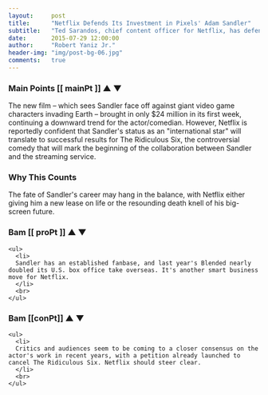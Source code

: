 ```yaml
---
layout:     post
title:      "Netflix Defends Its Investment in Pixels' Adam Sandler"
subtitle:   "Ted Sarandos, chief content officer for Netflix, has defended the company's deal with Adam Sandler in light of the disappointing box office debut for Pixels"
date:       2015-07-29 12:00:00
author:     "Robert Yaniz Jr."
header-img: "img/post-bg-06.jpg"
comments:   true
---
```

<h3> Main Points [[ mainPt ]]
<span ng-click="plusOneStory()"> &#9650; </span>
<span ng-click="minusOneStory()"> &#x25bc; </span>
</h3>

<p>
  The new film – which sees Sandler face off against giant video game characters invading Earth – brought in only $24 million in its first week, continuing a downward trend for the actor/comedian. However, Netflix is reportedly confident that Sandler's status as an "international star" will translate to successful results for The Ridiculous Six, the controversial comedy that will mark the beginning of the collaboration between Sandler and the streaming service.
</p>
<h3> Why This Counts </h3>
<p class="main-points">
  The fate of Sandler's career may hang in the balance, with Netflix either giving him a new lease on life or the resounding death knell of his big-screen future.
</p>




<div class="row">
  <div class="col-md-6 pro-points">
    <h3>Bam [[ proPt ]]
      <span ng-click="plusOnePro()"> &#9650; </span>
      <span ng-click="minusOnePro()"> &#x25bc; </span>
    </h3>

    <ul>
      <li>
      Sandler has an established fanbase, and last year's Blended nearly doubled its U.S. box office take overseas. It's another smart business move for Netflix.
      </li>
      <br>
    </ul>
  </div>

  <div class="col-md-6 con-points">
    <h3>Bam [[conPt]]
      <span ng-click="plusOneCon()"> &#9650; </span>
      <span ng-click="minusOneCon()"> &#x25bc; </span>
    </h3>

    <ul>
      <li>
      Critics and audiences seem to be coming to a closer consensus on the actor's work in recent years, with a petition already launched to cancel The Ridiculous Six. Netflix should steer clear.
      </li>
      <br>
    </ul>
  </div>
</div>
